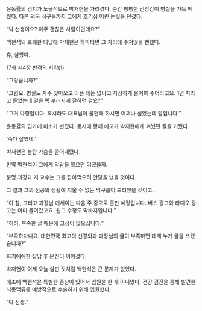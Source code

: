 윤동률의 검지가 노골적으로 박재현을 가리켰다. 순간 팽팽한 긴장감이 병실을 가득 메웠다. 다른 의국 식구들까지 그에게 호기심 어린 눈빛을 던졌다.

“박 선생이요? 아주 괜찮은 사람이던데요?”

백현석의 호쾌한 대답에 박재현은 하마터면 그 자리에 주저앉을 뻔했다.

휴, 살았다.

17화 제4장 반격의 서막(1)

“그렇습니까?”

“그럼요. 병실도 자주 찾아오고 아픈 데는 없냐고 자상하게 물어봐 주더라고요. 1년 차라고 들었는데 일을 똑 부러지게 잘하던 걸요?”

“그거 다행입니다. 혹시라도 대표님이 불편해 하시면 어쩌나 싶었는데 말입니다.”

윤동률의 입가에 미소가 번졌다. 동시에 황제 에고가 박재현에게 겨눴던 칼을 거뒀다.

‘죽다 살았네.’

박재현은 놀란 가슴을 쓸어내렸다.

만약 백현석이 그에게 악담을 했으면 어땠을까.

분명 과장과 지 교수는 그를 잡아먹으려 안달을 냈을 것이다.

그 결과 그의 전공의 생활에 지울 수 없는 먹구름이 드리웠을 것이고.

“아 참, 그리고 과장님 에세이는 다음 주 중으로 출판 예정입니다. 버스 광고와 라디오 광고는 이미 들어갔고요. 원고 수정도 막바지입니다.”

“허허, 부족한 글 때문에 고생이 많으십니다.”

“부족하다니요. 대한민국 최고의 신경외과 과장님의 글이 부족하면 대체 누가 글을 쓰겠습니까?”

화기애애한 잡담 후 문진이 이어졌다.

박재현이 어제 오늘 살핀 것처럼 백현석은 큰 문제가 없었다.

애초에 백현석은 특별한 증상이 있어서 입원을 한 게 아니었다. 건강 검진을 통해 발견한 뇌동맥류를 예방적으로 수술하기 위해 입원했다.

“박 선생.”